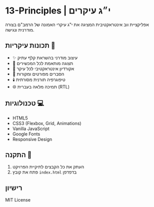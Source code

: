 # 13-Principles | י״ג עיקרים

אפליקציית ווב אינטראקטיבית המציגה את י"ג עיקרי האמונה של הרמב"ם בצורה מודרנית ונגישה.

## תכונות עיקריות 🌟

- ✨ עיצוב מודרני בהשראת קלף עתיק
- 📱 תצוגה מותאמת לכל המכשירים
- 🎯 אקורדיון אינטראקטיבי לכל עיקר
- 📖 הסברים מפורטים ומקורות
- 🕯️ טיפוגרפיה תורנית מסורתית
- 🌐 תמיכה מלאה בעברית (RTL)

## טכנולוגיות 💻

- HTML5
- CSS3 (Flexbox, Grid, Animations)
- Vanilla JavaScript
- Google Fonts
- Responsive Design

## התקנה 🚀

1. העתק את כל הקבצים לתיקיית הפרויקט
2. פתח את קובץ `index.html` בדפדפן

## רישיון

MIT License
